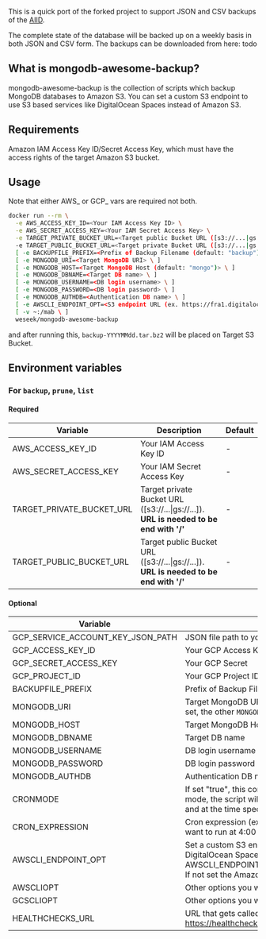 This is a quick port of the forked project to support JSON and CSV backups of the [AIID](https://incidentdatabase.ai/).

The complete state of the database will be backed up on a weekly basis in both JSON and CSV form. The backups can be downloaded from here: todo

What is mongodb-awesome-backup?
-------------------------------

mongodb-awesome-backup is the collection of scripts which backup MongoDB databases to Amazon S3.
You can set a custom S3 endpoint to use S3 based services like DigitalOcean Spaces instead of Amazon S3.


Requirements
------------

Amazon IAM Access Key ID/Secret Access Key, which must have the access rights of the target Amazon S3 bucket.

Usage
-----
Note that either AWS_ or GCP_ vars are required not both.

```bash
docker run --rm \
  -e AWS_ACCESS_KEY_ID=<Your IAM Access Key ID> \
  -e AWS_SECRET_ACCESS_KEY=<Your IAM Secret Access Key> \
  -e TARGET_PRIVATE_BUCKET_URL=<Target public Bucket URL ([s3://...|gs://...])> \
  -e TARGET_PUBLIC_BUCKET_URL=<Target private Bucket URL ([s3://...|gs://...])> \
  [ -e BACKUPFILE_PREFIX=<Prefix of Backup Filename (default: "backup") \ ]
  [ -e MONGODB_URI=<Target MongoDB URI> \ ]
  [ -e MONGODB_HOST=<Target MongoDB Host (default: "mongo")> \ ]
  [ -e MONGODB_DBNAME=<Target DB name> \ ]
  [ -e MONGODB_USERNAME=<DB login username> \ ]
  [ -e MONGODB_PASSWORD=<DB login password> \ ]
  [ -e MONGODB_AUTHDB=<Authentication DB name> \ ]
  [ -e AWSCLI_ENDPOINT_OPT=<S3 endpoint URL (ex. https://fra1.digitaloceanspaces.com)> \ ]
  [ -v ~:/mab \ ]
  weseek/mongodb-awesome-backup
```

and after running this, `backup-YYYYMMdd.tar.bz2` will be placed on Target S3 Bucket.


Environment variables
---------

### For `backup`, `prune`, `list`

#### Required

| Variable              | Description                                                                    | Default |
| --------------------- | ------------------------------------------------------------------------------ | ------- |
| AWS_ACCESS_KEY_ID     | Your IAM Access Key ID                                                         | -       |
| AWS_SECRET_ACCESS_KEY | Your IAM Secret Access Key                                                     | -       |
| TARGET_PRIVATE_BUCKET_URL     | Target private Bucket URL ([s3://...\|gs://...]). **URL is needed to be end with '/'** | -       |
| TARGET_PUBLIC_BUCKET_URL     | Target public Bucket URL ([s3://...\|gs://...]). **URL is needed to be end with '/'** | -       |

#### Optional

| Variable                          | Description                                                                                                                                                                                               | Default  |
| --------------------------------- | --------------------------------------------------------------------------------------------------------------------------------------------------------------------------------------------------------- | -------- |
| GCP_SERVICE_ACCOUNT_KEY_JSON_PATH | JSON file path to your GCP Service Account Key                                                                                                                                                            | -        |
| GCP_ACCESS_KEY_ID                 | Your GCP Access Key                                                                                                                                                                                       | -        |
| GCP_SECRET_ACCESS_KEY             | Your GCP Secret                                                                                                                                                                                           | -        |
| GCP_PROJECT_ID                    | Your GCP Project ID                                                                                                                                                                                       | -        |
| BACKUPFILE_PREFIX                 | Prefix of Backup Filename                                                                                                                                                                                 | "backup" |
| MONGODB_URI                       | Target MongoDB URI (ex. `mongodb://mongodb?replicaSet=rs0`). If set, the other `MONGODB_*` variables will be ignored.                                                                                     | -        |
| MONGODB_HOST                      | Target MongoDB Host                                                                                                                                                                                       | "mongo"  |
| MONGODB_DBNAME                    | Target DB name                                                                                                                                                                                            | -        |
| MONGODB_USERNAME                  | DB login username                                                                                                                                                                                         | -        |
| MONGODB_PASSWORD                  | DB login password                                                                                                                                                                                         | -        |
| MONGODB_AUTHDB                    | Authentication DB name                                                                                                                                                                                    | -        |
| CRONMODE                          | If set "true", this container is executed in cron mode.  In cron mode, the script will be executed with the specified arguments and at the time specified by CRON_EXPRESSION.                             | "false"  |
| CRON_EXPRESSION                   | Cron expression (ex. "CRON_EXPRESSION=0 4 * * *" if you want to run at 4:00 every day)                                                                                                                    | -        |
| AWSCLI_ENDPOINT_OPT               | Set a custom S3 endpoint if you use a S3 based service like DigitalOcean Spaces. (ex. AWSCLI_ENDPOINT_OPT="https://fra1.digitaloceanspaces.com") If not set the Amazon S3 standard endpoint will be used. | -        |
| AWSCLIOPT                         | Other options you want to pass to `aws` command                                                                                                                                                           | -        |
| GCSCLIOPT                         | Other options you want to pass to `gsutil` command                                                                                                                                                        | -        |
| HEALTHCHECKS_URL                  | URL that gets called after a successful backup (eg. https://healthchecks.io)                                                                                                                              | -        |
